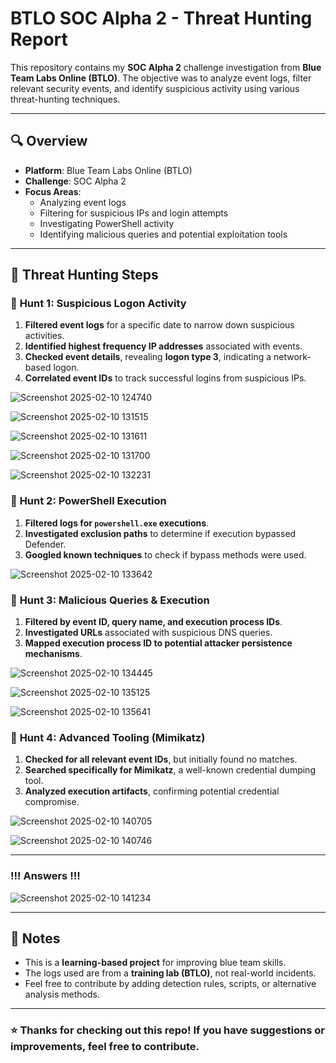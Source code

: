 # BTLO SOC Alpha 2 - Threat Hunting Report

This repository contains my **SOC Alpha 2** challenge investigation from **Blue Team Labs Online (BTLO)**. The objective was to analyze event logs, filter relevant security events, and identify suspicious activity using various threat-hunting techniques.

---

## 🔍 Overview

- **Platform**: Blue Team Labs Online (BTLO)
- **Challenge**: SOC Alpha 2  
- **Focus Areas**:
  - Analyzing event logs
  - Filtering for suspicious IPs and login attempts
  - Investigating PowerShell activity
  - Identifying malicious queries and potential exploitation tools

---

## 🏹 Threat Hunting Steps

### 🔹 **Hunt 1: Suspicious Logon Activity**
1. **Filtered event logs** for a specific date to narrow down suspicious activities.
2. **Identified highest frequency IP addresses** associated with events.
3. **Checked event details**, revealing **logon type 3**, indicating a network-based logon.
4. **Correlated event IDs** to track successful logins from suspicious IPs.

![Screenshot 2025-02-10 124740](https://github.com/user-attachments/assets/35a4d3ca-2b8c-43e8-a045-059b6a59124b)

![Screenshot 2025-02-10 131515](https://github.com/user-attachments/assets/475a4621-af55-4309-ae79-ca4e781084ff)

![Screenshot 2025-02-10 131611](https://github.com/user-attachments/assets/ad9f4e4b-cfa9-4af4-ae56-a3ca6a1555c8)

![Screenshot 2025-02-10 131700](https://github.com/user-attachments/assets/fa7b2fe8-01b0-4942-b9b3-ae4b7b1f20fe)

![Screenshot 2025-02-10 132231](https://github.com/user-attachments/assets/4ca8c589-f7bc-4dbb-b91f-89f897bcf496)


### 🔹 **Hunt 2: PowerShell Execution**
1. **Filtered logs for `powershell.exe` executions**.
2. **Investigated exclusion paths** to determine if execution bypassed Defender.
3. **Googled known techniques** to check if bypass methods were used.

![Screenshot 2025-02-10 133642](https://github.com/user-attachments/assets/d8ac7d1e-6adb-4710-b431-9e53afbb0761)

### 🔹 **Hunt 3: Malicious Queries & Execution**
1. **Filtered by event ID, query name, and execution process IDs**.
2. **Investigated URLs** associated with suspicious DNS queries.
3. **Mapped execution process ID to potential attacker persistence mechanisms**.

![Screenshot 2025-02-10 134445](https://github.com/user-attachments/assets/e8a0c1fb-6671-4c74-b0bc-7b4e9fb8357b)

![Screenshot 2025-02-10 135125](https://github.com/user-attachments/assets/046868f9-c690-47ec-bdb0-056bca75919b)

![Screenshot 2025-02-10 135641](https://github.com/user-attachments/assets/fed29297-4431-4ac1-8f18-0d855b550f42)


### 🔹 **Hunt 4: Advanced Tooling (Mimikatz)**
1. **Checked for all relevant event IDs**, but initially found no matches.
2. **Searched specifically for Mimikatz**, a well-known credential dumping tool.
3. **Analyzed execution artifacts**, confirming potential credential compromise.

![Screenshot 2025-02-10 140705](https://github.com/user-attachments/assets/043e8fde-fa5d-4cbc-ad3e-083606478052)

![Screenshot 2025-02-10 140746](https://github.com/user-attachments/assets/e52756ed-1cbd-48dd-9ab8-4cbb99dc8d6f)

---


### !!! Answers !!!

![Screenshot 2025-02-10 141234](https://github.com/user-attachments/assets/8221c9e9-e099-4e7a-b5ac-e49fd88e9994)


---

## 📌 Notes

- This is a **learning-based project** for improving blue team skills.
- The logs used are from a **training lab (BTLO)**, not real-world incidents.
- Feel free to contribute by adding detection rules, scripts, or alternative analysis methods.

---

### ⭐ Thanks for checking out this repo! If you have suggestions or improvements, feel free to contribute.
